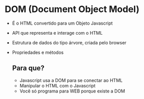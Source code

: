 # DOM (Document Object Model)

- É o HTML convertido para um Objeto Javascript
- API que representa e interage com o HTML
- Estrutura de dados do tipo árvore, criada pelo browser
- Propriedades e métodos
  
  ## Para que?

  - Javascript usa a DOM para se conectar ao HTML
  - Manipular o HTML com o Javascript
  - Você só programa para WEB porque existe a DOM